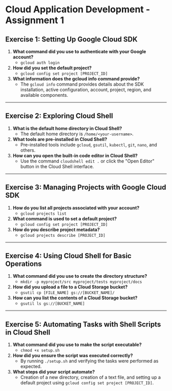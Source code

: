 # Cloud Application Development - Assignment 1

## Exercise 1: Setting Up Google Cloud SDK

1. **What command did you use to authenticate with your Google account?**
   - `gcloud auth login`
2. **How did you set the default project?**
   - `gcloud config set project [PROJECT_ID]`
3. **What information does the gcloud info command provide?**
   - The `gcloud info` command provides details about the SDK installation, active configuration, account, project, region, and available components.

---

## Exercise 2: Exploring Cloud Shell

1. **What is the default home directory in Cloud Shell?**
   - The default home directory is `/home/<your-username>`.
2. **What tools are pre-installed in Cloud Shell?**
   - Pre-installed tools include `gcloud`, `gsutil`, `kubectl`, `git`, `nano`, and others.
3. **How can you open the built-in code editor in Cloud Shell?**
   - Use the command `cloudshell edit .` or click the "Open Editor" button in the Cloud Shell interface.

---

## Exercise 3: Managing Projects with Google Cloud SDK

1. **How do you list all projects associated with your account?**
   - `gcloud projects list`
2. **What command is used to set a default project?**
   - `gcloud config set project [PROJECT_ID]`
3. **How do you describe project metadata?**
   - `gcloud projects describe [PROJECT_ID]`

---

## Exercise 4: Using Cloud Shell for Basic Operations

1. **What command did you use to create the directory structure?**
   - `mkdir -p myproject/src myproject/tests myproject/docs`
2. **How did you upload a file to a Cloud Storage bucket?**
   - `gsutil cp [FILE_NAME] gs://[BUCKET_NAME]/`
3. **How can you list the contents of a Cloud Storage bucket?**
   - `gsutil ls gs://[BUCKET_NAME]`

---

## Exercise 5: Automating Tasks with Shell Scripts in Cloud Shell

1. **What command did you use to make the script executable?**
   - `chmod +x setup.sh`
2. **How did you ensure the script was executed correctly?**
   - By running `./setup.sh` and verifying the tasks were performed as expected.
3. **What steps did your script automate?**
   - Creation of a new directory, creation of a text file, and setting up a default project using `gcloud config set project [PROJECT_ID]`.

